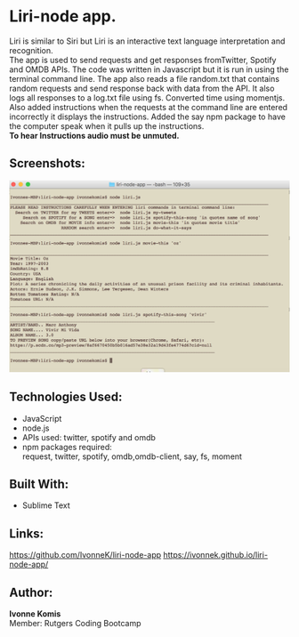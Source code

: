 # Liri-node app. 
Liri is similar to Siri but Liri is an interactive text language interpretation and recognition.<br> 
The app is used to send requests and get responses fromTwitter, Spotify and OMDB APIs. The code was written in Javascript but it is run in using the terminal command line. The app also reads a file random.txt that contains random requests and send response back with data from the API. It also logs all responses to a log.txt file using fs. Converted time using momentjs. Also added instructions when the requests at the command line are entered incorrectly it displays the instructions. Added the say npm package to have the computer speak when it pulls up the instructions.<br>
**To hear Instructions audio must be unmuted.**

## Screenshots:
![alt text](screenshots/liriscreen1.png "Liri Screen")

## Technologies Used: 
- JavaScript 
- node.js 
- APIs used: twitter, spotify and omdb
- npm packages required:<br>
request, twitter, spotify, omdb,omdb-client, say, fs, moment

## Built With:
* Sublime Text

## Links: 	
https://github.com/IvonneK/liri-node-app
https://ivonnek.github.io/liri-node-app/

## Author: 
**Ivonne Komis**<br>
Member: Rutgers Coding Bootcamp

